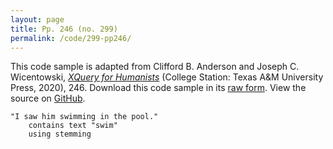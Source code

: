 ```yaml
---
layout: page
title: Pp. 246 (no. 299)
permalink: /code/299-pp246/
---
```


This code sample is adapted from Clifford B. Anderson and Joseph C. Wicentowski, 
[_XQuery for Humanists_](/) (College Station: Texas A&M University Press, 2020), 246. 
Download this code sample in its [raw form](/code/299-pp246/299-pp246.xq).
View the source on [GitHub](https://github.com/coding4humanists/xquery4humanists/blob/release/code/299-pp246/299-pp246.xq).

```xquery
"I saw him swimming in the pool." 
    contains text "swim" 
    using stemming
```  
